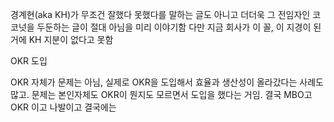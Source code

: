 

경계현(aka KH)가 무조건 잘했다 못했다를 말하는 글도 아니고
더더욱 그 전임자인 코코넛을 두둔하는 글이 절대 아님을 미리 이야기함
다만 지금 회사가 이 꼴, 이 지경이 된 거에 KH 지분이 없다고 못함


OKR 도입

OKR 자체가 문제는 아님, 실제로 OKR을 도입해서 효율과 생산성이 올라갔다는 사례도 많고.
문제는 본인자체도 OKR이 뭔지도 모르면서 도입을 했다는 거임. 결국 MBO고 OKR 이고 나발이고 결국에는 
